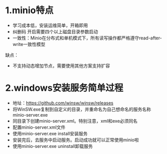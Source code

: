 # 1.minio特点
- 学习成本低，安装运维简单，开箱即用
- 纠删码  开启需要四个以上磁盘目录参数启动
- 一致性：Minio在分布式和单机模式下，所有读写操作都严格遵守read-after-write一致性模型

缺点：
- 不支持动态增加节点，需要使用其他方案支持扩容

# 2.windows安装服务简单过程
- 地址：https://github.com/winsw/winsw/releases
- 将WinSW.exe复制到自定义的目录，并重命名为自己想命名的服务名称minio-server.exe
- 同目录下创建minio-server.xml。特别注意，xml和exe必须同名
- 配置minio-server.xml文件
- 使用minio-server.exe install安装服务
- 安装完后，去服务中启动服务。启动成功就可以正常使用minio啦
- 使用minio-server.exe uninstall卸载服务
